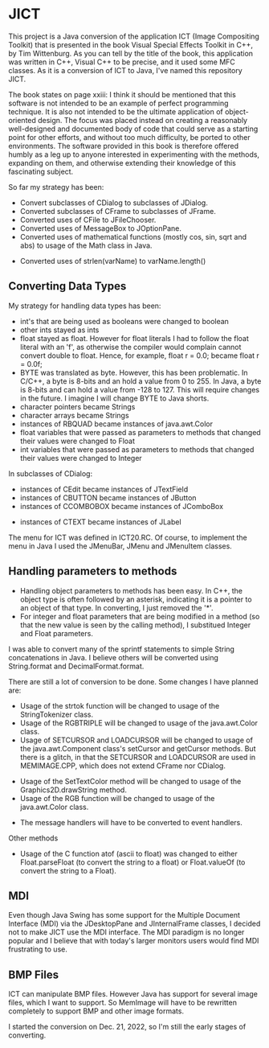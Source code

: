 # JICT

This project is a Java conversion of the application ICT (Image Compositing Toolkit) that is presented in the book Visual Special Effects Toolkit in C++, by Tim Wittenburg. As you can tell by the title of the book, this application was written in C++, Visual C++ to be precise, and it used some MFC classes. As it is a conversion of ICT to Java, I've named this repository JICT.

The book states on page xxiii:
I think it should be mentioned that this software is not intended to be an example of perfect programming technique. It is also not intended to be the ultimate application of object-oriented design. The focus was placed instead on creating a reasonably well-designed and documented body of code that could serve as a starting point for other efforts, and without too much difficulty, be ported to other environments. The software provided in this book is therefore offered humbly as a leg up to anyone interested in experimenting with the methods, expanding on them, and otherwise extending their knowledge of this fascinating subject.

So far my strategy has been:

-   Convert subclasses of CDialog to subclasses of JDialog.
-   Converted subclasses of CFrame to subclasses of JFrame.
-   Converted uses of CFile to JFileChooser.
-   Converted uses of MessageBox to JOptionPane.
-   Converted uses of mathematical functions (mostly cos, sin, sqrt and abs) to usage of the Math class in Java.

*   Converted uses of strlen(varName) to varName.length()

## Converting Data Types

My strategy for handling data types has been:

-   int's that are being used as booleans were changed to boolean
-   other ints stayed as ints
-   float stayed as float. However for float literals I had to follow the float literal with an 'f', as otherwise the compiler would complain cannot convert double to float. Hence, for example,
    float r = 0.0;
    became
    float r = 0.0f;
-   BYTE was translated as byte. However, this has been problematic. In C/C++, a byte is 8-bits and an hold a value from 0 to 255. In Java, a byte is 8-bits and can hold a value from -128 to 127. This will require changes in the future. I imagine I will change BYTE to Java shorts.
-   character pointers became Strings
-   character arrays became Strings
-   instances of RBQUAD became instances of java.awt.Color
-   float variables that were passed as parameters to methods that changed their values were changed to Float
-   int variables that were passed as parameters to methods that changed their values were changed to Integer

In subclasses of CDialog:

-   instances of CEdit became instances of JTextField
-   instances of CBUTTON became instances of JButton
-   instances of CCOMBOBOX became instances of JComboBox

*   instances of CTEXT became instances of JLabel

The menu for ICT was defined in ICT20.RC. Of course, to implement the menu in Java I used the JMenuBar, JMenu and JMenuItem classes.

## Handling parameters to methods

-   Handling object parameters to methods has been easy. In C++, the object type is often followed by an asterisk, indicating it is a pointer to an object of that type. In converting, I just removed the '\*'.
-   For integer and float parameters that are being modified in a method (so that the new value is seen by the calling method), I substitued Integer and Float parameters.

I was able to convert many of the sprintf statements to simple String concatenations in Java. I believe others will be converted using String.format and DecimalFormat.format.

There are still a lot of conversion to be done. Some changes I have planned are:

-   Usage of the strtok function will be changed to usage of the StringTokenizer class.
-   Usage of the RGBTRIPLE will be changed to usage of the java.awt.Color class.
-   Usage of SETCURSOR and LOADCURSOR will be changed to usage of the java.awt.Component class's setCursor and getCursor methods. But there is a glitch, in that the SETCURSOR and LOADCURSOR are used in MEMIMAGE.CPP, which does not extend CFrame nor CDialog.

*   Usage of the SetTextColor method will be changed to usage of the Graphics2D.drawString method.
*   Usage of the RGB function will be changed to usage of the java.awt.Color class.

-   The message handlers will have to be converted to event handlers.

Other methods

-   Usage of the C function atof (ascii to float) was changed to either Float.parseFloat (to convert the string to a float) or Float.valueOf (to convert the string to a Float).

## MDI

Even though Java Swing has some support for the Multiple Document Interface (MDI) via the JDesktopPane and JInternalFrame classes, I decided not to make JICT use the MDI interface. The MDI paradigm is no longer popular and I believe that with today's larger monitors users would find MDI frustrating to use.

## BMP Files

ICT can manipulate BMP files. However Java has support for several image files, which I want to support. So MemImage will have to be rewritten completely to support BMP and other image formats.

I started the conversion on Dec. 21, 2022, so I'm still the early stages of converting.
